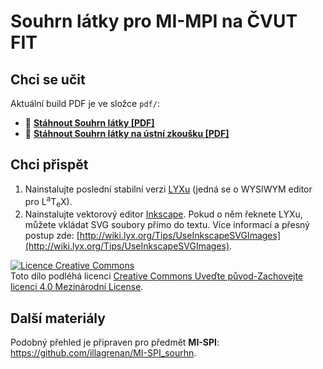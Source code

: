 Souhrn látky pro MI-MPI na ČVUT FIT
=============

## Chci se učit ##

Aktuální build PDF je ve složce `pdf/`:

- :blue_book: **[Stáhnout Souhrn látky [PDF]](https://github.com/illagrenan/mi-mpi_souhrn/raw/master/skripta/MPI%20-%20Souhrn%20latky.pdf)** 
- :blue_book: **[Stáhnout Souhrn látky na ústní zkoušku [PDF]](https://github.com/illagrenan/mi-mpi_souhrn/raw/master/priprava_na_ustni/MPI%20-%20Ustni.pdf)** 

## Chci přispět ##

1. Nainstalujte poslední stabilní verzi [LYXu](http://www.lyx.org/) (jedná se o WYSIWYM editor pro L<sup>a</sup>T<sub>e</sub>X).
2. Nainstalujte vektorový editor [Inkscape](http://www.inkscape.org/cs/). Pokud o něm řeknete LYXu, můžete vkládat SVG soubory přímo do textu. Více informací a přesný postup zde: [http://wiki.lyx.org/Tips/UseInkscapeSVGImages](http://wiki.lyx.org/Tips/UseInkscapeSVGImages).

<a rel="license" href="http://creativecommons.org/licenses/by-sa/4.0/"><img alt="Licence Creative Commons" style="border-width:0" src="https://i.creativecommons.org/l/by-sa/4.0/88x31.png" /></a><br />Toto dílo podléhá licenci <a rel="license" href="http://creativecommons.org/licenses/by-sa/4.0/">Creative Commons Uveďte původ-Zachovejte licenci 4.0 Mezinárodní License</a>.

## Další materiály ##

Podobný přehled je připraven pro předmět **MI-SPI**: https://github.com/illagrenan/MI-SPI_sourhn.

